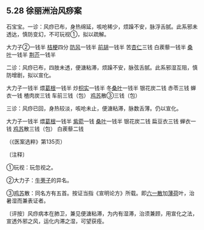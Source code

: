 ## 5.28 徐丽洲治风痧案

石宝宝。一诊：风痧已布，身热绵延，咳呛稀少，烦躁不安，脉浮舌腻。此系邪未透达，慎防变幻，不可玩视①，拟以疏解。

大力子②一钱半 [桔梗](https://www.gmzyjc.com/read/bc/bc16-0.2.2.0.0.md)四分 [防风](https://www.gmzyjc.com/read/bc/bc01-1.1.5.0.0.md)一钱半 [前胡](https://www.gmzyjc.com/read/bc/bc16-0.2.1.0.0.md)一钱半 苦[杏仁](https://www.gmzyjc.com/read/bc/bc16-0.3.1.0.0.md)三钱 白蒺藜一钱半 [桑叶](https://www.gmzyjc.com/read/bc/bc01-1.2.3.0.0.md)一钱半 [荆芥](https://www.gmzyjc.com/read/bc/bc01-1.1.4.0.0.md)一钱半

二诊：风痧已布，四肢未透，便溏粘滞，烦躁不安，脉弦舌腻。此系邪湿互阻，慎防增剧，拟以宣化。

大力子一钱半 煨[葛根](https://www.gmzyjc.com/read/bc/bc01-1.2.8.0.0.md)一钱半 炒[枳实](https://www.gmzyjc.com/read/bc/bc11-0.0.3.0.0.md)一钱半 冬[桑叶](https://www.gmzyjc.com/read/bc/bc01-1.2.3.0.0.md)一钱半 银花炭二钱 赤苓三钱 蝉衣一钱 楂肉炭三钱 车前三钱（包） [鸡苏](https://www.gmzyjc.com/read/bc/bc01-1.1.17.0.0.md)散③三钱（包）

三诊：风痧已回，身热较淡，咳呛未止，便溏粘滞，脉数舌薄。仍以宣化。

大力子一钱半 煨[葛根](https://www.gmzyjc.com/read/bc/bc01-1.2.8.0.0.md)一钱半 [紫菀](https://www.gmzyjc.com/read/bc/bc16-0.3.3.0.0.md)一钱 [桑叶](https://www.gmzyjc.com/read/bc/bc01-1.2.3.0.0.md)一钱半 银花炭二钱 扁豆衣三钱 蝉衣一钱 [鸡苏](https://www.gmzyjc.com/read/bc/bc01-1.1.17.0.0.md)散三钱（包） 白蒺藜二钱

（《医案选粹》第135页）

〔注释〕

①玩视：玩忽视之。

②大力子：[牛蒡子](https://www.gmzyjc.com/read/bc/bc01-1.2.2.0.0.md)的异名。

③[鸡苏](https://www.gmzyjc.com/read/bc/bc01-1.1.17.0.0.md)散：同名方有五首。按证当指《宣明论方》所载。即[六一散](https://www.gmzyjc.com/read/fjx/fjx04-0.16.0.0.0.md)加[薄荷](https://www.gmzyjc.com/read/bc/bc01-1.2.1.0.0.md)叶，治暑湿而兼表证者。

〔评按〕风痧病本在肺卫，兼见便溏粘滞，为内有湿滞，治须兼顾，用宣化之法，宣透外邪之风，运化内滞之湿，可望获痊。
